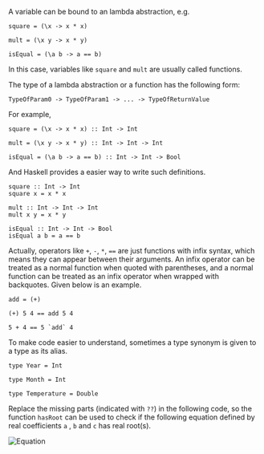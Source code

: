 A variable can be bound to an lambda abstraction, e.g.

`square = (\x -> x * x)`

`mult = (\x y -> x * y)`

`isEqual = (\a b -> a == b)`

In this case, variables like `square` and `mult` are usually called functions.

The type of a lambda abstraction or a function has the following form:

`TypeOfParam0 -> TypeOfParam1 -> ... -> TypeOfReturnValue`

For example,

`square = (\x -> x * x) :: Int -> Int`

`mult = (\x y -> x * y) :: Int -> Int -> Int`

`isEqual = (\a b -> a == b) :: Int -> Int -> Bool`

And Haskell provides a easier way to write such definitions.

```
square :: Int -> Int
square x = x * x
```

```
mult :: Int -> Int -> Int
mult x y = x * y
```

```
isEqual :: Int -> Int -> Bool
isEqual a b = a == b
```

Actually, operators like `+`, `-`, `*`, `==` are just functions with infix syntax, which means they can appear between their arguments. An infix operator can be treated as a normal function when quoted with parentheses, and a normal function can be treated as an infix operator when wrapped with backquotes. Given below is an example.

`add = (+)`

`(+) 5 4 == add 5 4`

`` 5 + 4 == 5 `add` 4 ``

To make code easier to understand, sometimes a type synonym is given to a type as its alias.

`type Year = Int`

`type Month = Int`

`type Temperature = Double`

Replace the missing parts (indicated with `??`) in the following code, so the function `hasRoot` can be used to check if the following equation defined by real coefficients `a` , `b` and `c` has real root(s).

![Equation](__QPATH__/equation.svg 'Equation')
